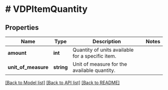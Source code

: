 # # VDPItemQuantity

## Properties

Name | Type | Description | Notes
------------ | ------------- | ------------- | -------------
**amount** | **int** | Quantity of units available for a specific item. |
**unit_of_measure** | **string** | Unit of measure for the available quantity. |

[[Back to Model list]](../../README.md#models) [[Back to API list]](../../README.md#endpoints) [[Back to README]](../../README.md)
